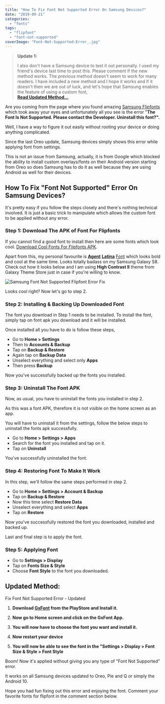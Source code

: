 ```yaml
---
title: "How To Fix Font Not Supported Error On Samsung Devices?"
date: "2019-09-21"
categories: 
  - "fonts"
tags: 
  - "flipfont"
  - "font-not-supported"
coverImage: "Font-Not-Supported-Error_.jpg"
---
```


> **Update 1:**
> 
> I also don't have a Samsung device to test it out personally. I used my friend's device last time to post this. Please comment if the new method works. The previous method doesn't seem to work for many readers. I have included a new method and I hope it works and if it doesn't then we are out of luck, and let's hope that Samsung enables the feature of using a custom font,  
> **[Read Updated Method...](#updatedmethod)**

Are you coming from the page where you found amazing [Samsung Flipfonts](https://sastaeinstein.com/cool-fonts-samsung-galaxy.html) which took away your eyes and unfortunately all you see is the error "**The Font Is Not Supported. Please contact the Developer. Uninstall this font?".**

Well, I have a way to figure it out easily without rooting your device or doing anything complicated.

Since the last Oreo update, Samsung devices simply shows this error while applying font from settings.

This is not an issue from Samsung, actually, it is from Google which blocked the ability to install custom overlays/fonts on their Android version starting from Oreo so does Samsung has to do it as well because they are using Android as well for their devices.

## How To Fix "Font Not Supported" Error On Samsung Devices?

It's pretty easy if you follow the steps closely and there's nothing technical involved. It is just a basic trick to manipulate which allows the custom font to be applied without any error.

### Step 1: Download The APK of Font For Flipfonts

If you cannot find a good font to install then here are some fonts which look cool. [Download Cool Fonts For Flipfonts APK](https://sastaeinstein.com/cool-fonts-samsung-galaxy.html).

Apart from this, my personal favourite is [](https://apkmeet.com/en/apk/1365320-com.monotype.android.font.agent) **[Agent](https://apkmeet.com/en/apk/1365320-com.monotype.android.font.agent)** [](https://apkmeet.com/en/apk/1365320-com.monotype.android.font.agent) **[Latina](https://apkmeet.com/en/apk/1365320-com.monotype.android.font.agent)** [Font](https://apkmeet.com/en/apk/1365320-com.monotype.android.font.agent) which looks bold and cool at the same time. Looks totally badass on my Samsung Galaxy S8. Check out how it looks below and I am using **High Contrast II** theme from Galaxy Theme Store just in case if you're willing to know.

![Samsung Font Not Supported Flipfont Error Fix](posts/2019/09/images/S8-Font-Not-Support-498x1024.jpg)

Looks cool right? Now let's go to step 2.

### Step 2: Installing & Backing Up Downloaded Font

The font you download in Step 1 needs to be installed. To install the font, simply tap on font apk you download and it will be installed.

Once installed all you have to do is follow these steps,

- Go to **Home > Settings**
- Then to **Accounts & Backup**
- Tap on **Backup & Restore**
- Again tap on **Backup Data**
- Unselect everything and select only **Apps**
- Then press **Backup**

Now you've successfully backed up the fonts you installed.

### Step 3: Uninstall The Font APK

Now, as usual, you have to uninstall the fonts you installed in step 2.

As this was a font APK, therefore it is not visible on the home screen as an app.

You will have to uninstall it from the settings, follow the below steps to uninstall the fonts apk successfully.

- Go to **Home > Settings > Apps**
- Search for the font you installed and tap on it.
- Tap on **Uninstall**

You've successfully uninstalled the font.

### Step 4: Restoring Font To Make It Work

In this step, we'll follow the same steps performed in step 2.

- Go to **Home > Settings > Account & Backup**
- Tap on **Backup & Restore**
- Now this time select **Restore Data**
- Unselect everything and select **Apps**
- Tap on **Restore**

Now you've successfully restored the font you downloaded, installed and backed up.

Last and final step is to apply the font.

### Step 5: Applying Font

- Go to **Settings > Display**
- Tap on **Fonts Size & Style**
- Choose **Font Style** to the font you downloaded.

## Updated Method:

Fix Font Not Supported Error - Updated

1. **Download [GxFont](https://play.google.com/store/apps/details?id=project.vivid.gxfonts&hl=en&gl=US) from the PlayStore and Install it.**
    
2. **Now go to Home screen and click on the GxFont App.**
    
3. **You will now have to choose the font you want and install it.**
    
4. **Now restart your device**
    
5. **You will now be able to see the font in the "Settings > Display > Font Size & Style > Font Style**
    

Boom! Now it's applied without giving you any type of "Font Not Supported" error.

It works on all Samsung devices updated to Oreo, Pie and Q or simply the Android 10.

Hope you had fun fixing out this error and enjoying the font. Comment your favorite fonts for flipfont in the comment section below.
